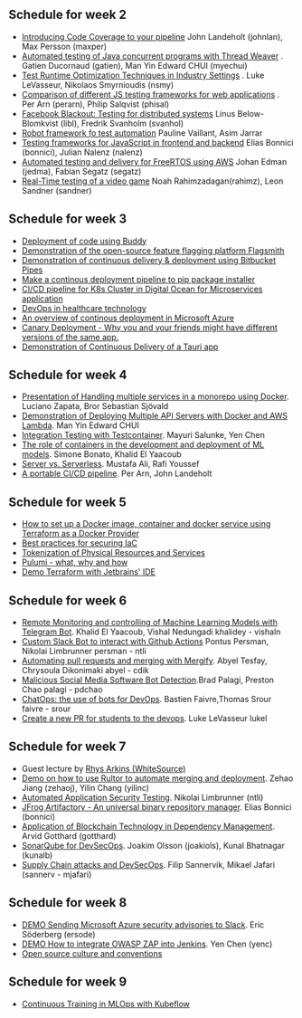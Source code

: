 ## Schedule for week 2

- [Introducing Code Coverage to your pipeline](https://github.com/KTH/devops-course/tree/2022/contributions/presentation/week2-testing-and-CI/maxper-johnlan) John Landeholt (johnlan), Max Persson (maxper)
- [Automated testing of Java concurrent programs with Thread Weaver](https://github.com/KTH/devops-course/tree/2022/contributions/presentation/week2-testing-and-CI/gatien-myechui) . Gatien Ducornaud (gatien), Man Yin Edward CHUI (myechui)
- [Test Runtime Optimization Techniques in Industry Settings](https://github.com/KTH/devops-course/tree/2022/contributions/presentation/week2-testing-and-CI/nsmy-lukel) . Luke LeVasseur, Nikolaos Smyrnioudis (nsmy)
- [Comparison of different JS testing frameworks for web applications](https://github.com/KTH/devops-course/tree/2022/contributions/presentation/week2-testing-and-CI/perarn-phisal) . Per Arn (perarn), Philip Salqvist (phisal)
- [Facebook Blackout: Testing for distributed systems](https://github.com/KTH/devops-course/tree/2022/contributions/presentation/week2-testing-and-CI/svanhol-libl) Linus Below-Blomkvist (libl), Fredrik Svanholm (svanhol)
- [Robot framework fo test automation]() Pauline Vaillant, Asim Jarrar
- [Testing frameworks for JavaScript in frontend and backend](https://github.com/KTH/devops-course/tree/2022/contributions/demo/week2-testing-and-CI/bonnici-nalenz) Elias Bonnici (bonnici), Julian Nalenz (nalenz)
- [Automated testing and delivery for FreeRTOS using AWS](https://github.com/KTH/devops-course/tree/2022/contributions/demo/week2-testing-and-CI/jedma-segatz) Johan Edman (jedma), Fabian Segatz (segatz)
- [Real-Time testing of a video game](https://github.com/KTH/devops-course/tree/2022/contributions/demo/week2-testing-and-CI/rahimz-sandner)  Noah Rahimzadagan(rahimz), Leon Sandner (sandner)

## Schedule for week 3

* [Deployment of code using Buddy](https://github.com/KTH/devops-course/tree/2022/contributions/presentation/week3-CD-and-feature-flag/lhagm-shotaro)
* [Demonstration of the open-source feature flagging platform Flagsmith](https://github.com/KTH/devops-course/tree/2022/contributions/demo/week3-CD-and-feature-flag/benron-porion)
* [Demonstration of continuous delivery & deployment using Bitbucket Pipes](https://github.com/KTH/devops-course/tree/2022/contributions/demo/week3-CD-and-feature-flag/abyel-auhr)
* [Make a continous deployment pipeline to pip package installer](https://github.com/KTH/devops-course/tree/2022/contributions/demo/week3-CD-and-feature-flag/pdchao-docl)
* [CI/CD pipeline for K8s Cluster in Digital Ocean for Microservices application](https://github.com/KTH/devops-course/pull/1642)
* [DevOps in healthcare technology](https://github.com/KTH/devops-course/tree/2022/contributions/presentation/week3-CD-and-feature-flag/leren-sanherib)
* [An overview of continous deployment in Microsoft Azure](https://github.com/KTH/devops-course/tree/2022/contributions/presentation/week3-CD-and-feature-flag/rahimz-sandner)
* [Canary Deployment - Why you and your friends might have different versions of the same app.](https://github.com/KTH/devops-course/tree/2022/contributions/presentation/week3-CD-and-feature-flag/tobiasgg-ssoderbe)
* [Demonstration of Continuous Delivery of a Tauri app](https://github.com/KTH/devops-course/tree/2022/contributions/demo/week3-CD-and-feature-flag/corgui)

## Schedule for week 4

* [Presentation of Handling multiple services in a monorepo using Docker](https://github.com/KTH/devops-course/pull/1677). Luciano Zapata, Bror Sebastian Sjövald
* [Demonstration of Deploying Multiple API Servers with Docker and AWS Lambda](https://github.com/KTH/devops-course/tree/2022/contributions/demo/week4-containers-and-serverless/myechui). Man Yin Edward CHUI
* [Integration Testing with Testcontainer](https://github.com/KTH/devops-course/pull/1736). Mayuri Salunke,  Yen Chen
* [The role of containers in the development and deployment of ML models](https://github.com/KTH/devops-course/pull/1733). Simone Bonato, Khalid El Yaacoub
* [Server vs. Serverless](https://github.com/KTH/devops-course/pull/1743). Mustafa Ali, Rafi Youssef 
* [A portable CI/CD pipeline](https://github.com/KTH/devops-course/tree/2022/contributions/demo/week4-containers-and-serverless/johnlan-perarn). Per Arn, John Landeholt

## Schedule for week 5

* [How to set up a Docker image, container and docker service using Terraform as a Docker Provider](https://github.com/KTH/devops-course/tree/2022/contributions/demo/week5-Infrastructure-as-Code/iredtzer-vilmaj)
* [Best practices for securing IaC](https://github.com/KTH/devops-course/pull/1775)
* [Tokenization of Physical Resources and Services](https://github.com/KTH/devops-course/pull/1710)
* [Pulumi - what, why and how](https://github.com/KTH/devops-course/pull/1772)
* [Demo Terraform with Jetbrains' IDE](https://github.com/KTH/devops-course/tree/2022/contributions/demo/week5-Infrastructure-as-Code/gatien-ddnadjar)

## Schedule for week 6

* [Remote Monitoring and controlling of Machine Learning Models with Telegram Bot](https://github.com/KTH/devops-course/tree/2022/contributions/demo/week6-software-bots/khalidey-vishaln). Khalid El Yaacoub, Vishal Nedungadi khalidey - vishaln
* [Custom Slack Bot to interact with Github Actions](https://github.com/KTH/devops-course/tree/2022/contributions/demo/week6-software-bots/persman-ntli) Pontus Persman, Nikolai Limbrunner persman - ntli
* [Automating pull requests and merging with Mergify](https://github.com/KTH/devops-course/tree/2022/contributions/presentation/week6-software-bots/abyel-cdik). Abyel Tesfay, Chrysoula Dikonimaki abyel - cdik
* [Malicious Social Media Software Bot Detection](https://github.com/KTH/devops-course/tree/2022/contributions/presentation/week6-software-bots/palagi-pdchao).Brad Palagi, Preston Chao palagi - pdchao
* [ChatOps: the use of bots for DevOps](https://github.com/KTH/devops-course/tree/2022/contributions/presentation/week6-software-bots/srour-faivre). Bastien Faivre,Thomas Srour faivre - srour
* [Create a new PR for students to the devops](https://github.com/KTH/devops-course/tree/2022/contributions/course-automation/lukel). Luke LeVasseur lukel

   


## Schedule for week 7

* Guest lecture by [Rhys Arkins (WhiteSource)](https://se.linkedin.com/in/rhys-arkins-5a643a)
* [Demo on how to use Rultor to automate merging and deployment](https://github.com/KTH/devops-course/tree/2022/contributions/demo/week7-dependency-DevSecOps/zehaoj-yilinc). Zehao Jiang (zehaoj), Yilin Chang (yilinc)
* [Automated Application Security Testing](https://github.com/KTH/devops-course/tree/2022/contributions/presentation/week7-dependency-DevSecOps/ntli). Nikolai Limbrunner (ntli)
* [JFrog Artifactory - An universal binary repository manager](https://github.com/KTH/devops-course/tree/2022/contributions/presentation/week7-dependency-DevSecOps/bonnici). Elias Bonnici (bonnici)
* [Application of Blockchain Technology in Dependency Management](https://github.com/KTH/devops-course/tree/2022/contributions/presentation/week7-dependency-DevSecOps/gotthard). Arvid Gotthard (gotthard)
* [SonarQube for DevSecOps](https://github.com/KTH/devops-course/tree/2022/contributions/presentation/week7-dependency-DevSecOps/joakiols-kunalb). Joakim Olsson (joakiols), Kunal Bhatnagar (kunalb)
* [Supply Chain attacks and DevSecOps](https://github.com/KTH/devops-course/tree/2022/contributions/presentation/week7-dependency-DevSecOps/sannerv-mjafari). Filip Sannervik, Mikael Jafari (sannerv - mjafari)




## Schedule for week 8

* [DEMO Sending Microsoft Azure security advisories to Slack](https://github.com/KTH/devops-course/tree/2022/contributions/demo/week7-dependency-DevSecOps/ersode). Eric Söderberg (ersode)
* [DEMO How to integrate OWASP ZAP into Jenkins](https://github.com/KTH/devops-course/tree/2022/contributions/demo/week7-dependency-DevSecOps/yenc). Yen Chen (yenc)
* [Open source culture and conventions](https://github.com/KTH/devops-course/pull/1680)

## Schedule for week 9
* [Continuous Training in MLOps with Kubeflow](https://github.com/KTH/devops-course/pull/1670)

